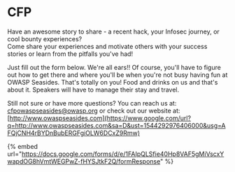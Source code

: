 # CFP

Have an awesome story to share - a recent hack, your Infosec journey, or cool bounty experiences?  
Come share your experiences and motivate others with your success stories or learn from the pitfalls you've had!

Just fill out the form below. We're all ears!!  Of course, you'll have to figure out how to get there and where you'll be when you're not busy having fun at OWASP Seasides. That's totally on you! Food and drinks on us and that's about it. Speakers will have to manage their stay and travel.

Still not sure or have more questions? You can reach us at: [cfpowaspseasides@owasp.org](mailto:cfpowaspseasides@owasp.org) or check out our website at: [http://www.owaspseasides.com](https://www.google.com/url?q=http://www.owaspseasides.com&sa=D&ust=1544292976406000&usg=AFQjCNH4rBYDnBubERGFgiOLW6DCxZ9Rmw)

{% embed url="https://docs.google.com/forms/d/e/1FAIpQLSfie40Hp8VAF5gMiVscxYwapdOG8hVmtWEGPwZ-fHYSJtkF2Q/formResponse" %}



